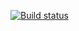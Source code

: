 [![Build status](https://ci.appveyor.com/api/projects/status/9rl03phrih08ndrm?svg=true)](https://ci.appveyor.com/project/Yuliyarubtsova/qa2-1-selenium)
